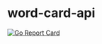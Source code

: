 # word-card-api

[![Go Report Card](https://goreportcard.com/badge/github.com/StarTeamTw/word-card-api?style=flat-square)](https://goreportcard.com/report/github.com/StarTeamTw/word-card-api)
